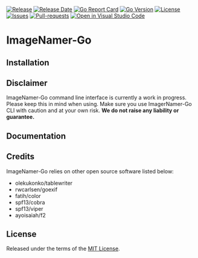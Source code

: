 [![Release](https://img.shields.io/github/v/release/jolsfd/imagenamer-go.svg)](https://github.com/ionos-cloud/ionosctl/releases/latest)
[![Release Date](https://img.shields.io/github/release-date/jolsfd/imagenamer-go.svg)](https://github.com/ionos-cloud/ionosctl/releases/latest)
[![Go Report Card](https://goreportcard.com/badge/github.com/jolsfd/imagenamer-go)](https://goreportcard.com/report/github.com/jolsfd/imagenamer-go)
[![Go Version](https://img.shields.io/github/go-mod/go-version/jolsfd/imagenamer-go.svg)](https://github.com/ionos-cloud/ionosctl)
[![License](https://img.shields.io/github/license/jolsfd/imagenamer-go.svg)](https://github.com/jolsfd/imagenamer-go/blob/main/LICENSE)
[![Issues](https://img.shields.io/github/issues/jolsfd/imagenamer-go.svg)](https://GitHub.com/jolsfd/imagenamer-go/issues/)
[![Pull-requests](https://img.shields.io/github/issues-pr/jolsfd/imagenamer-go.svg)](https://GitHub.com/jolsfd/imagenamer-go/pull/)
[![Open in Visual Studio Code](https://open.vscode.dev/badges/open-in-vscode.svg)](https://open.vscode.dev/jolsfd/imagenamer-go)

# ImageNamer-Go

## Installation

## Disclaimer

ImageNamer-Go command line interface is currently a work in progress. Please keep this in mind when using.
Make sure you use ImagerNamer-Go CLI with caution and at your own risk. **We do not raise any liability or guarantee.**

## Documentation

## Credits

ImageNamer-Go relies on other open source software listed below:
* olekukonko/tablewriter
* rwcarlsen/goexif
* fatih/color
* spf13/cobra
* spf13/viper
* ayoisaiah/f2

## License

Released under the terms of the [MIT License](https://github.com/jolsfd/imagenamer-go/blob/main/LICENSE).